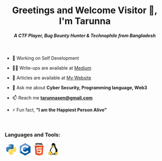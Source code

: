 <h1 align="center">Greetings and Welcome Visitor 👋, I'm Tarunna</h1>
<h5 align="center">A CTF Player, Bug Bounty Hunter & Technophile from Bangladesh</h5>
<br>

- 🔭 Working on Self Development

- 👨‍💻 Write-ups are available at [Medium](https://medium.com/@tarunnasen)

- 📝 Articles are available at [My Website](https://tarunna.framer.website/)

- 💬 Ask me about **Cyber Security, Programming language, Web3**

- 📫 Reach me **tarunnasen@gmail.com**

- ⚡ Fun fact, **"I am the Happiest Person Alive"**

<br>
<h3 align="left">Languages and Tools:</h3>
<p align="left">
  <img src="https://raw.githubusercontent.com/devicons/devicon/master/icons/python/python-original.svg" alt="python" width="40" height="40"/>
  <img src="https://raw.githubusercontent.com/devicons/devicon/master/icons/c/c-original.svg" alt="c" width="40" height="40"/>
  <img src="https://raw.githubusercontent.com/devicons/devicon/master/icons/html5/html5-original-wordmark.svg" alt="html5" width="40" height="40"/>
  <img src="https://raw.githubusercontent.com/devicons/devicon/master/icons/linux/linux-original.svg" alt="linux" width="40" height="40"/>
</p>
